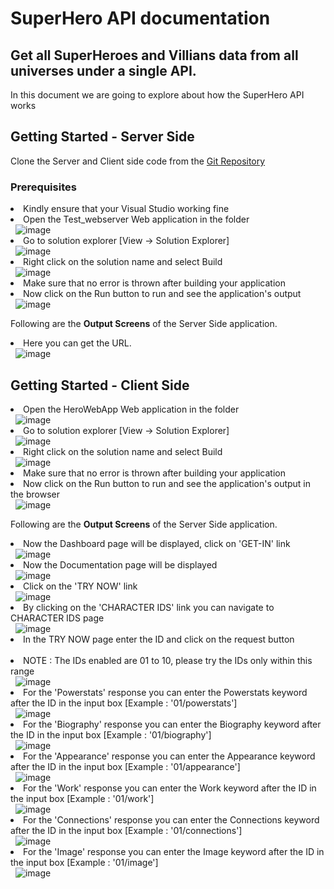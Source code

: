 <h1>SuperHero API documentation</h1>
<h2>Get all SuperHeroes and Villians data from all universes under a single API.</h2>
<p>In this document we are going to explore about how the SuperHero API works</p>
<h2>Getting Started - Server Side</h2>
<p>Clone the Server and Client side code from the <a href="https://github.com/Vivek-JSN/SuperHero-API">Git Repository</a></p>
<h3>Prerequisites</h3>
<li>Kindly ensure that your Visual Studio working fine</li>
<li>Open the Test_webserver Web application in the folder</li>&nbsp;
<img src="http://139.59.58.33/Vivek/1.JPG" alt="image" style="max-width:100%;">
<li>Go to solution explorer [View -> Solution Explorer]</li>&nbsp; 
<img src="http://139.59.58.33/Vivek/2.png" alt="image" style="max-width:100%;">
<li>Right click on the solution name and select Build</li>&nbsp;
<img src="http://139.59.58.33/Vivek/3.png" alt="image" style="max-width:100%;">
<li>Make sure that no error is thrown after building your application</li>
<li>Now click on the Run button to run and see the application's output</li>&nbsp;
<img src="http://139.59.58.33/Vivek/4.JPG" alt="image" style="max-width:100%;">
<p>Following are the <b>Output Screens</b> of the Server Side application.</p>
<li>Here you can get the URL.</li>&nbsp;
<img src="http://139.59.58.33/Vivek/6.JPG" alt="image" style="max-width:100%;">&nbsp;
<h2>Getting Started - Client Side</h2>
<li>Open the HeroWebApp Web application in the folder</li>&nbsp;
<img src="http://139.59.58.33/Vivek/7.JPG" alt="image" style="max-width:100%;">
<li>Go to solution explorer [View -> Solution Explorer]</li>&nbsp; 
<img src="http://139.59.58.33/Vivek/8.png" alt="image" style="max-width:100%;">
<li>Right click on the solution name and select Build</li>&nbsp;
<img src="http://139.59.58.33/Vivek/9.png" alt="image" style="max-width:100%;">
<li>Make sure that no error is thrown after building your application</li>
<li>Now click on the Run button to run and see the application's output in the browser</li>&nbsp;
<img src="http://139.59.58.33/Vivek/10.JPG" alt="image" style="max-width:100%;">
<p>Following are the <b>Output Screens</b> of the Server Side application.</p>
<li>Now the Dashboard page will be displayed, click on 'GET-IN' link</li>&nbsp;
<img src="http://139.59.58.33/Vivek/11.JPG" alt="image" style="max-width:100%;">&nbsp;
<li>Now the Documentation page will be displayed</li>&nbsp;
<img src="http://139.59.58.33/Vivek/12.JPG" alt="image" style="max-width:100%;">&nbsp;
<li>Click on the 'TRY NOW' link</li>&nbsp;
<img src="http://139.59.58.33/Vivek/13.JPG" alt="image" style="max-width:100%;">&nbsp;
<li>By clicking on the 'CHARACTER IDS' link you can navigate to CHARACTER IDS page</li>&nbsp;
<img src="http://139.59.58.33/Vivek/14.JPG" alt="image" style="max-width:100%;">&nbsp;
<li>In the TRY NOW page enter the ID and click on the request button</li>&nbsp;
<li>NOTE : The IDs enabled are 01 to 10, please try the IDs only within this range</li>&nbsp;
<img src="http://139.59.58.33/Vivek/15.JPG" alt="image" style="max-width:100%;">&nbsp;
<li>For the 'Powerstats' response you can enter the Powerstats keyword after the ID in the input box [Example : '01/powerstats']</li>&nbsp;
<img src="http://139.59.58.33/Vivek/16.JPG" alt="image" style="max-width:100%;">&nbsp;
<li>For the 'Biography' response you can enter the Biography keyword after the ID in the input box [Example : '01/biography']</li>&nbsp;
<img src="http://139.59.58.33/Vivek/17.JPG" alt="image" style="max-width:100%;">&nbsp;
<li>For the 'Appearance' response you can enter the Appearance keyword after the ID in the input box [Example : '01/appearance']</li>&nbsp;
<img src="http://139.59.58.33/Vivek/18.JPG" alt="image" style="max-width:100%;">&nbsp;
<li>For the 'Work' response you can enter the Work keyword after the ID in the input box [Example : '01/work']</li>&nbsp;
<img src="http://139.59.58.33/Vivek/19.JPG" alt="image" style="max-width:100%;">&nbsp;
<li>For the 'Connections' response you can enter the Connections keyword after the ID in the input box [Example : '01/connections']</li>&nbsp;
<img src="http://139.59.58.33/Vivek/20.JPG" alt="image" style="max-width:100%;">&nbsp;
<li>For the 'Image' response you can enter the Image keyword after the ID in the input box [Example : '01/image']</li>&nbsp;
<img src="http://139.59.58.33/Vivek/21.JPG" alt="image" style="max-width:100%;">&nbsp;